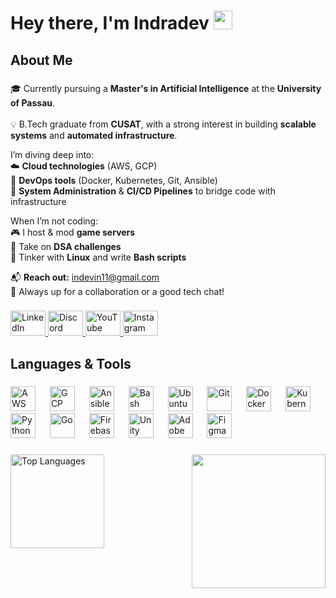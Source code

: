 <h1 align="left">Hey there, I'm Indradev <img src="https://media.giphy.com/media/hvRJCLFzcasrR4ia7z/giphy.gif" width="30px"/></h1>

###

<h2 align="left">About Me</h2>

###

🎓 Currently pursuing a **Master's in Artificial Intelligence** at the **University of Passau**.<br>  
💡 B.Tech graduate from **CUSAT**, with a strong interest in building **scalable systems** and **automated infrastructure**.

I’m diving deep into:  
☁️ **Cloud technologies** (AWS, GCP)  
🐳 **DevOps tools** (Docker, Kubernetes, Git, Ansible)  
🔧 **System Administration** & **CI/CD Pipelines** to bridge code with infrastructure  

When I’m not coding:  
🎮 I host & mod **game servers**  
🧩 Take on **DSA challenges**  
🐧 Tinker with **Linux** and write **Bash scripts**  

📬 **Reach out:** indevin11@gmail.com  
💬 Always up for a collaboration or a good tech chat!

###

<div align="left">
  <a href="https://www.linkedin.com/in/indradevs" target="_blank">
    <img src="https://raw.githubusercontent.com/maurodesouza/profile-readme-generator/master/src/assets/icons/social/linkedin/default.svg" width="56" height="40" alt="LinkedIn" />
  </a>
  <a href="https://discord.com/users/ghostye11" target="_blank">
    <img src="https://raw.githubusercontent.com/maurodesouza/profile-readme-generator/master/src/assets/icons/social/discord/default.svg" width="56" height="40" alt="Discord" />
  </a>
  <a href="https://www.youtube.com/@ghostyetv" target="_blank">
    <img src="https://raw.githubusercontent.com/maurodesouza/profile-readme-generator/master/src/assets/icons/social/youtube/default.svg" width="56" height="40" alt="YouTube" />
  </a>
  <a href="https://www.instagram.com/1ndradev" target="_blank">
    <img src="https://raw.githubusercontent.com/maurodesouza/profile-readme-generator/master/src/assets/icons/social/instagram/default.svg" width="56" height="40" alt="Instagram" />
  </a>
</div>

###

<h2 align="left">Languages & Tools</h2>

###

<div align="left">
  <img src="https://cdn.jsdelivr.net/gh/devicons/devicon/icons/amazonwebservices/amazonwebservices-plain-wordmark.svg" height="40" alt="AWS" />
  <img width="15" />
  <img src="https://cdn.jsdelivr.net/gh/devicons/devicon/icons/googlecloud/googlecloud-original.svg" height="40" alt="GCP" />
  <img width="15" />
  <img src="https://cdn.jsdelivr.net/gh/devicons/devicon/icons/ansible/ansible-original.svg" height="40" alt="Ansible" />
  <img width="15" />
  <img src="https://cdn.jsdelivr.net/gh/devicons/devicon/icons/bash/bash-original.svg" height="40" alt="Bash" />
  <img width="15" />
  <img src="https://cdn.simpleicons.org/ubuntu/E95420" height="40" alt="Ubuntu" />
  <img width="15" />
  <img src="https://cdn.jsdelivr.net/gh/devicons/devicon/icons/git/git-original.svg" height="40" alt="Git" />
  <img width="15" />
  <img src="https://cdn.jsdelivr.net/gh/devicons/devicon/icons/docker/docker-plain-wordmark.svg" height="40" alt="Docker" />
  <img width="15" />
  <img src="https://cdn.jsdelivr.net/gh/devicons/devicon/icons/kubernetes/kubernetes-plain.svg" height="40" alt="Kubernetes" />
  <img width="15" />
  <img src="https://cdn.jsdelivr.net/gh/devicons/devicon/icons/python/python-original.svg" height="40" alt="Python" />
  <img width="15" />
  <img src="https://cdn.jsdelivr.net/gh/devicons/devicon/icons/go/go-original-wordmark.svg" height="40" alt="Go" />
  <img width="15" />
  <img src="https://cdn.jsdelivr.net/gh/devicons/devicon/icons/firebase/firebase-plain.svg" height="40" alt="Firebase" />
  <img width="15" />
  <img src="https://cdn.jsdelivr.net/gh/devicons/devicon/icons/unity/unity-original.svg" height="40" alt="Unity" />
  <img width="15" />
  <img src="https://skillicons.dev/icons?i=pr" height="40" alt="Adobe Premiere Pro" />
  <img width="15" />
  <img src="https://skillicons.dev/icons?i=figma" height="40" alt="Figma" />
</div>

###

<img align="right" height="214" src="https://media4.giphy.com/media/v1.Y2lkPTc5MGI3NjExamE5cTE3NTZ0enE3Z3Vjb2M5azUyZmdzcHUyczZvdG41Mm9wMDhmaSZlcD12MV9pbnRlcm5hbF9naWZfYnlfaWQmY3Q9Zw/lJNoBCvQYp7nq/giphy.gif" />

###

<div align="left">
  <img src="https://github-readme-stats.vercel.app/api/top-langs?username=indev11&locale=en&hide_title=false&layout=compact&card_width=320&langs_count=5&theme=dark&hide_border=true&order=2" height="150" alt="Top Languages" />
</div>
